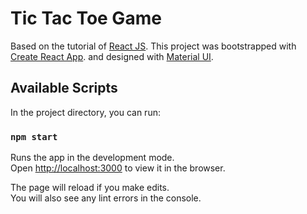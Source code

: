 # Tic Tac Toe Game

Based on the tutorial of [React JS](https://reactjs.org/tutorial/tutorial.html).
This project was bootstrapped with [Create React App](https://github.com/facebook/create-react-app).
and designed with [Material UI](https://material-ui.com/).

## Available Scripts

In the project directory, you can run:

### `npm start`

Runs the app in the development mode.\
Open [http://localhost:3000](http://localhost:3000) to view it in the browser.

The page will reload if you make edits.\
You will also see any lint errors in the console.
